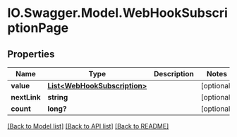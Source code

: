 # IO.Swagger.Model.WebHookSubscriptionPage
## Properties

Name | Type | Description | Notes
------------ | ------------- | ------------- | -------------
**value** | [**List&lt;WebHookSubscription&gt;**](WebHookSubscription.md) |  | [optional] 
**nextLink** | **string** |  | [optional] 
**count** | **long?** |  | [optional] 

[[Back to Model list]](../README.md#documentation-for-models) [[Back to API list]](../README.md#documentation-for-api-endpoints) [[Back to README]](../README.md)

